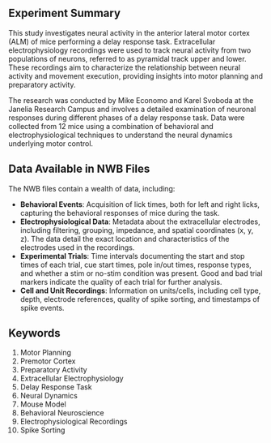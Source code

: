 ## Experiment Summary

This study investigates neural activity in the anterior lateral motor cortex (ALM) of mice performing a delay response task. Extracellular electrophysiology recordings were used to track neural activity from two populations of neurons, referred to as pyramidal track upper and lower. These recordings aim to characterize the relationship between neural activity and movement execution, providing insights into motor planning and preparatory activity.

The research was conducted by Mike Economo and Karel Svoboda at the Janelia Research Campus and involves a detailed examination of neuronal responses during different phases of a delay response task. Data were collected from 12 mice using a combination of behavioral and electrophysiological techniques to understand the neural dynamics underlying motor control.

## Data Available in NWB Files

The NWB files contain a wealth of data, including:

- **Behavioral Events**: Acquisition of lick times, both for left and right licks, capturing the behavioral responses of mice during the task.
- **Electrophysiological Data**: Metadata about the extracellular electrodes, including filtering, grouping, impedance, and spatial coordinates (x, y, z). The data detail the exact location and characteristics of the electrodes used in the recordings.
- **Experimental Trials**: Time intervals documenting the start and stop times of each trial, cue start times, pole in/out times, response types, and whether a stim or no-stim condition was present. Good and bad trial markers indicate the quality of each trial for further analysis.
- **Cell and Unit Recordings**: Information on units/cells, including cell type, depth, electrode references, quality of spike sorting, and timestamps of spike events.

## Keywords

1. Motor Planning
2. Premotor Cortex
3. Preparatory Activity
4. Extracellular Electrophysiology
5. Delay Response Task
6. Neural Dynamics
7. Mouse Model
8. Behavioral Neuroscience
9. Electrophysiological Recordings
10. Spike Sorting